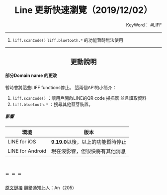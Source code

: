 # <center>Line 更新快速瀏覽（2019/12/02）</center> 
<p align="right">KeyWord： #LIFF </p>

- - -
1. `liff.scanCode()`  `liff.bluetooth.*`  的功能暫時無法使用

- - -
## <center>更動說明</center>
#### 部分Domain name 的更改
暫時會將這些LIFF functions停止。
這兩個API的小簡介：
1. `liff.scanCode()`  ：讓用戶開啟LINE的QR code 掃描器 並且讀取資料
2. `liff.bluetooth.*` ：搜尋其他藍芽裝置。

##### 影響
| 環境             | 版本                               |
| ---------------- | ---------------------------------- |
| LINE for iOS     | **9.19.0**以後，以上的功能暫時停止 |
| LINE for Android | 現在沒影響，但很快將有其他消息     |

# - - -
[原文鏈接](https://developers.line.biz/en/news/2019/11/)
翻錯通知此人：An（205）